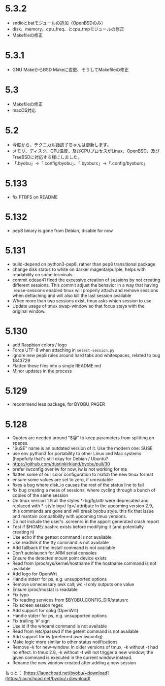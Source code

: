 # 5.3.2
* sndioとbatモジュールの追加（OpenBSDのみ）
* disk、memory。cpu_freq、とcpu_tmpモジュールの修正
* Makefileの修正

# 5.3.1
* GNU MakeからBSD Makeに変更、そうしてMakefileの修正

# 5.3
* Makefileの修正
* macOS対応

# 5.2
* 今度から、テクニカル諏訪子ちゃんは更新します。
* メモリ、ディスク、CPU温度、及びCPUプロセスがLinux、OpenBSD、及びFreeBSDに対応する様にしました。
* 「.byobu」→「.config/byobu」、「.byoburc」→「.config/byoburc」

# 5.133
* fix FTBFS on README

# 5.132
* pep8 binary is gone from Debian, disable for now

# 5.131
* build-depend on python3-pep8, rather than pep8 transitional package
* change disk status to white on darker magenta/purple, helps with readability on some terminals
* commit edeae41 fixed the excessive creation of sessions by not creating different sessions. This commit adjust the behavior in a way that having .reuse-sessions enabled tmux will properly attach and remove sessions when dettaching and will also kill the last session available
* When more than two sessions exist, tmux asks which session to use
* Update usage of tmux swap-window so that focus stays with the original window.

# 5.130
* add Raspbian colors / logo
* Force UTF-8 when attaching in `select-session.py`
* ignore new pep8 rules around hard tabs and whitespaces, related to bug 1843729
* Flatten these files into a single README.md
* Minor updates in the process

# 5.129
* recommend less package, for BYOBU_PAGER

# 5.128
* Quotes are needed around "$@" to keep parameters from splitting on spaces.
* "SuSE" name is an outdated version of it. Use the modern one: SUSE
* use env python3 for portability to other Linux and Mac systems (hopefully that's still okay for Debian / Ubuntu?
* https://github.com/dustinkirkland/byobu/pull/30
* prefer iwconfig over iw for now, iw is not working for me
* flatten some of our color configuration to match the new tmux format
* ensure some values are set to zero, if unreadable
* fixes a bug where disk_io causes the rest of the status line to fail
* fix bug creating a mess of sessions, where cycling through a bunch of copies of the same session
* On tmux version 1.9 all the styles *-bg/fg/attr were deprecated and replaced with *-style bg=/ fg=/ attribute In the upcoming version 2.9, this commands are gone and will break byobu style. this fix that issue and mantain compatibility with upcoming tmux versions.
* Do not include the user's .screenrc in the apport generated crash report
* Test if $HOME/.bashrc exists before modifying it (and potentially creating it)
* Use echo if the gettext command is not available
* Use readlink if the tty command is not available
* Add fallback if the install command is not available
* Don't autolaunch for ARM serial consoles
* Ensure the detected mount point device exists
* Read from /proc/sys/kernel/hostname if the hostname command is not available
* Add logo for OpenWrt
* Handle stderr for ps, e.g. unsupported options
* Remove unnecessary awk call; wc -l only outputs one value
* Ensure /proc/mdstat is readable
* Fix typo
* Fix reading services from $BYOBU_CONFIG_DIR/statusrc
* Fix screen session regex
* Add support for opkg (OpenWrt)
* Handle stderr for ps, e.g. unsupported options
* Fix trailing '#' sign
* Use id if the whoami command is not available
* Read from /etc/passwd if the getent command is not available
* Add support for iw (preferred over iwconfig)
* Make logic more similar to other status notifications
* Remove -k for new-window. In older versions of tmux, -k without -t <target-window> had no effect. In tmux 2.8, -k without -t will not trigger a new window; the given command is executed in the current window instead.
* Rename the new window created after adding a new session

もっと： [https://launchpad.net/byobu/+download](https://launchpad.net/byobu/+download)
